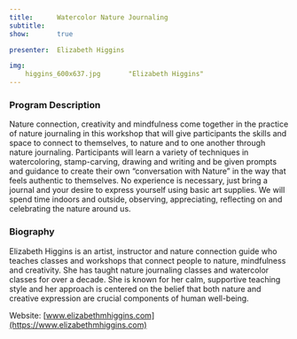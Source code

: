 ```yaml
---
title:      Watercolor Nature Journaling
subtitle:
show:       true

presenter:  Elizabeth Higgins

img:
    higgins_600x637.jpg       "Elizabeth Higgins"
---
```

### Program Description

Nature connection, creativity and mindfulness come together in the practice of nature journaling in this workshop that will give participants the skills and space to connect to themselves, to nature and to one another through nature journaling. Participants will learn a variety of techniques in watercoloring, stamp-carving, drawing and writing and be given prompts and guidance to create their own “conversation with Nature” in the way that feels authentic to themselves.  No experience is necessary, just bring a journal and your desire to express yourself using basic art supplies. We will spend time indoors and outside, observing, appreciating, reflecting on and celebrating the nature around us.

### Biography

Elizabeth Higgins is an artist, instructor and nature connection guide who teaches classes and workshops that connect people to nature, mindfulness and creativity. She has taught nature journaling classes and watercolor classes for over a decade. She is known for her calm, supportive teaching style and her approach is centered on the belief that both nature and creative expression are crucial components of human well-being.

Website: [www.elizabethmhiggins.com](https://www.elizabethmhiggins.com)
